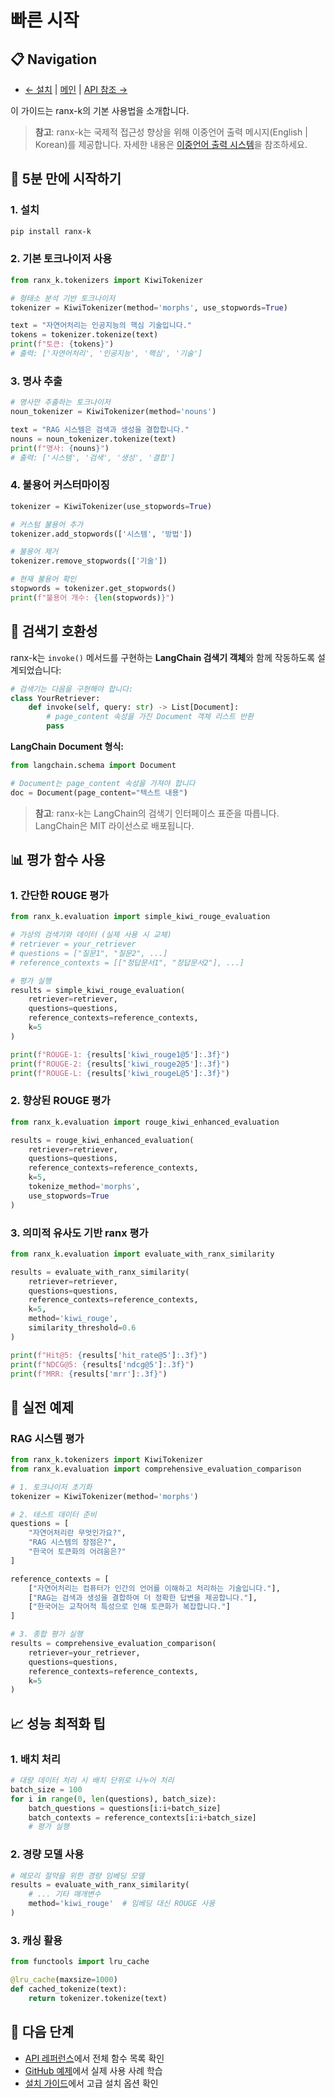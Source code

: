 # 빠른 시작

## 📋 Navigation
- [← 설치](installation.md) | [메인](index.md) | [API 참조 →](api-reference.md)

이 가이드는 ranx-k의 기본 사용법을 소개합니다.

> **참고**: ranx-k는 국제적 접근성 향상을 위해 이중언어 출력 메시지(English | Korean)를 제공합니다. 자세한 내용은 [이중언어 출력 시스템](bilingual-output.md)을 참조하세요.

## 🚀 5분 만에 시작하기

### 1. 설치

```bash
pip install ranx-k
```

### 2. 기본 토크나이저 사용

```python
from ranx_k.tokenizers import KiwiTokenizer

# 형태소 분석 기반 토크나이저
tokenizer = KiwiTokenizer(method='morphs', use_stopwords=True)

text = "자연어처리는 인공지능의 핵심 기술입니다."
tokens = tokenizer.tokenize(text)
print(f"토큰: {tokens}")
# 출력: ['자연어처리', '인공지능', '핵심', '기술']
```

### 3. 명사 추출

```python
# 명사만 추출하는 토크나이저
noun_tokenizer = KiwiTokenizer(method='nouns')

text = "RAG 시스템은 검색과 생성을 결합합니다."
nouns = noun_tokenizer.tokenize(text)
print(f"명사: {nouns}")
# 출력: ['시스템', '검색', '생성', '결합']
```

### 4. 불용어 커스터마이징

```python
tokenizer = KiwiTokenizer(use_stopwords=True)

# 커스텀 불용어 추가
tokenizer.add_stopwords(['시스템', '방법'])

# 불용어 제거
tokenizer.remove_stopwords(['기술'])

# 현재 불용어 확인
stopwords = tokenizer.get_stopwords()
print(f"불용어 개수: {len(stopwords)}")
```

## 🔗 검색기 호환성

ranx-k는 `invoke()` 메서드를 구현하는 **LangChain 검색기 객체**와 함께 작동하도록 설계되었습니다:

```python
# 검색기는 다음을 구현해야 합니다:
class YourRetriever:
    def invoke(self, query: str) -> List[Document]:
        # page_content 속성을 가진 Document 객체 리스트 반환
        pass
```

**LangChain Document 형식:**
```python
from langchain.schema import Document

# Document는 page_content 속성을 가져야 합니다
doc = Document(page_content="텍스트 내용")
```

> **참고**: ranx-k는 LangChain의 검색기 인터페이스 표준을 따릅니다. LangChain은 MIT 라이선스로 배포됩니다.

## 📊 평가 함수 사용

### 1. 간단한 ROUGE 평가

```python
from ranx_k.evaluation import simple_kiwi_rouge_evaluation

# 가상의 검색기와 데이터 (실제 사용 시 교체)
# retriever = your_retriever
# questions = ["질문1", "질문2", ...]
# reference_contexts = [["정답문서1", "정답문서2"], ...]

# 평가 실행
results = simple_kiwi_rouge_evaluation(
    retriever=retriever,
    questions=questions,
    reference_contexts=reference_contexts,
    k=5
)

print(f"ROUGE-1: {results['kiwi_rouge1@5']:.3f}")
print(f"ROUGE-2: {results['kiwi_rouge2@5']:.3f}")
print(f"ROUGE-L: {results['kiwi_rougeL@5']:.3f}")
```

### 2. 향상된 ROUGE 평가

```python
from ranx_k.evaluation import rouge_kiwi_enhanced_evaluation

results = rouge_kiwi_enhanced_evaluation(
    retriever=retriever,
    questions=questions,
    reference_contexts=reference_contexts,
    k=5,
    tokenize_method='morphs',
    use_stopwords=True
)
```

### 3. 의미적 유사도 기반 ranx 평가

```python
from ranx_k.evaluation import evaluate_with_ranx_similarity

results = evaluate_with_ranx_similarity(
    retriever=retriever,
    questions=questions,
    reference_contexts=reference_contexts,
    k=5,
    method='kiwi_rouge',
    similarity_threshold=0.6
)

print(f"Hit@5: {results['hit_rate@5']:.3f}")
print(f"NDCG@5: {results['ndcg@5']:.3f}")
print(f"MRR: {results['mrr']:.3f}")
```

## 🔧 실전 예제

### RAG 시스템 평가

```python
from ranx_k.tokenizers import KiwiTokenizer
from ranx_k.evaluation import comprehensive_evaluation_comparison

# 1. 토크나이저 초기화
tokenizer = KiwiTokenizer(method='morphs')

# 2. 테스트 데이터 준비
questions = [
    "자연어처리란 무엇인가요?",
    "RAG 시스템의 장점은?",
    "한국어 토큰화의 어려움은?"
]

reference_contexts = [
    ["자연어처리는 컴퓨터가 인간의 언어를 이해하고 처리하는 기술입니다."],
    ["RAG는 검색과 생성을 결합하여 더 정확한 답변을 제공합니다."],
    ["한국어는 교착어적 특성으로 인해 토큰화가 복잡합니다."]
]

# 3. 종합 평가 실행
results = comprehensive_evaluation_comparison(
    retriever=your_retriever,
    questions=questions,
    reference_contexts=reference_contexts,
    k=5
)
```

## 📈 성능 최적화 팁

### 1. 배치 처리
```python
# 대량 데이터 처리 시 배치 단위로 나누어 처리
batch_size = 100
for i in range(0, len(questions), batch_size):
    batch_questions = questions[i:i+batch_size]
    batch_contexts = reference_contexts[i:i+batch_size]
    # 평가 실행
```

### 2. 경량 모델 사용
```python
# 메모리 절약을 위한 경량 임베딩 모델
results = evaluate_with_ranx_similarity(
    # ... 기타 매개변수
    method='kiwi_rouge'  # 임베딩 대신 ROUGE 사용
)
```

### 3. 캐싱 활용
```python
from functools import lru_cache

@lru_cache(maxsize=1000)
def cached_tokenize(text):
    return tokenizer.tokenize(text)
```

## 🎯 다음 단계

- [API 레퍼런스](api-reference.md)에서 전체 함수 목록 확인
- [GitHub 예제](https://github.com/tsdata/rank-k/tree/main/examples)에서 실제 사용 사례 학습
- [설치 가이드](installation.md)에서 고급 설치 옵션 확인

